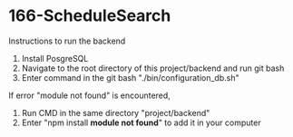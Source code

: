 # 166-ScheduleSearch

Instructions to run the backend
1. Install PosgreSQL
2. Navigate to the root directory of this project/backend and run git bash
3. Enter command in the git bash "./bin/configuration_db.sh"

If error "module not found" is encountered,
1. Run CMD in the same directory "project/backend"
2. Enter "npm install <b>module not found</b>" to add it in your computer
